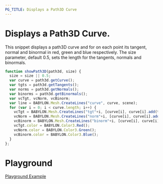 ```yaml
---
PG_TITLE: Displays a Path3D Curve
---
```


# Displays a Path3D Curve.
This snippet displays a path3D curve and for on each point its tangent, normal and binormal in red, green and blue respectively. 
The size parameter, default 0.5, sets the length for the tangents, normals and binormals.

```javascript
function showPath3D(path3d, size) {
  size = size || 0.5;
  var curve = path3d.getCurve();
  var tgts = path3d.getTangents();
  var norms = path3d.getNormals();
  var binorms = path3d.getBinormals();
  var vcTgt, vcNorm, vcBinorm;
  var line = BABYLON.Mesh.CreateLines("curve", curve, scene);
  for (var i = 0; i < curve.length; i++) {
    vcTgt = BABYLON.Mesh.CreateLines("tgt"+i, [curve[i], curve[i].add(tgts[i].scale(size))], scene);
    vcNorm = BABYLON.Mesh.CreateLines("norm"+i, [curve[i], curve[i].add(norms[i].scale(size))], scene);
    vcBinorm = BABYLON.Mesh.CreateLines("binorm"+i, [curve[i], curve[i].add(binorms[i].scale(size))], scene);
    vcTgt.color = BABYLON.Color3.Red();
    vcNorm.color = BABYLON.Color3.Green();
    vcBinorm.color = BABYLON.Color3.Blue();
  }
};
```
# Playground

[Playground Example](http://www.babylonjs-playground.com/#2IX4FB)
